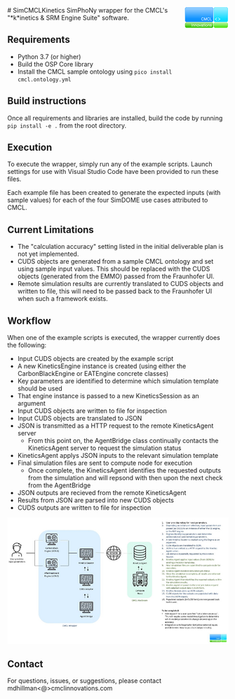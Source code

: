 <img align="right" src="cmcl_logo.png" alt="CMCL Logo">
# SimCMCLKinetics
SimPhoNy wrapper for the CMCL's "*k*inetics & SRM Engine Suite" software.

## Requirements
- Python 3.7 (or higher)
- Build the OSP Core library
- Install the CMCL sample ontology using `pico install cmcl.ontology.yml`

## Build instructions
Once all requirements and libraries are installed, build the code by running `pip install -e .` from the root directory.

## Execution
To execute the wrapper, simply run any of the example scripts. Launch settings for use with Visual Studio Code have been provided to run these files.

Each example file has been created to generate the expected inputs (with sample values) for each of the four SimDOME use cases attributed to CMCL.

## Current Limitations
- The "calculation accuracy" setting listed in the initial deliverable plan is not yet implemented.
- CUDS objects are generated from a sample CMCL ontology and set using sample input values. This should be replaced with the CUDS objects (generated from the EMMO) passed from the Fraunhofer UI.
- Remote simulation results are currently translated to CUDS objects and written to file, this will need to be passed back to the Fraunhofer UI when such a framework exists.

## Workflow
When one of the example scripts is executed, the wrapper currently does the following:

- Input CUDS objects are created by the example script
- A new KineticsEngine instance is created (using either the CarbonBlackEngine or EATEngine concrete classes)
- Key parameters are identified to determine which simulation template should be used
- That engine instance is passed to a new KineticsSession as an argument
- Input CUDS objects are written to file for inspection
- Input CUDS objects are translated to JSON
- JSON is transmitted as a HTTP request to the remote KineticsAgent server
	- From this point on, the AgentBridge class continually contacts the KineticsAgent server to request the simulation status
- KineticsAgent applys JSON inputs to the relevant simulation template
- Final simulation files are sent to compute node for execution
	- Once complete, the KineticsAgent identifies the requested outputs from the simulation and will repsond with then upon the next check from the AgentBridge
- JSON outputs are recieved from the remote KineticsAgent
- Results from JSON are parsed into new CUDS objects
- CUDS outputs are written to file for inspection

![Workflow overview](technical-overview.jpg)

## Contact
For questions, issues, or suggestions, please contact mdhillman<@>cmclinnovations.com